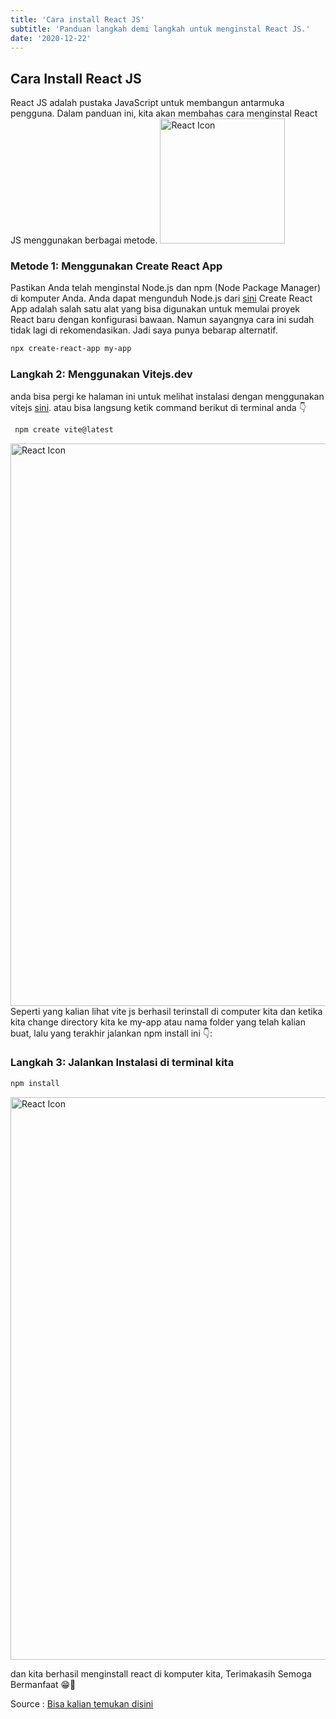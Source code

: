 ```yaml
---
title: 'Cara install React JS'
subtitle: 'Panduan langkah demi langkah untuk menginstal React JS.'
date: '2020-12-22'
---
```


## Cara Install React JS

React JS adalah pustaka JavaScript untuk membangun antarmuka pengguna. Dalam panduan ini, kita akan membahas cara menginstal React JS menggunakan berbagai metode.
<img src="/React-icon.svg.png" alt="React Icon" width="200">

### Metode 1: Menggunakan Create React App

Pastikan Anda telah menginstal Node.js dan npm (Node Package Manager) di komputer Anda. Anda dapat mengunduh Node.js dari [sini](https://nodejs.org/)
Create React App adalah salah satu alat yang bisa digunakan untuk memulai proyek React baru dengan konfigurasi bawaan. Namun sayangnya cara ini sudah tidak lagi di rekomendasikan. Jadi saya punya bebarap alternatif.

```bash
npx create-react-app my-app
```

### Langkah 2: Menggunakan Vitejs.dev

anda bisa pergi ke halaman ini untuk melihat instalasi dengan menggunakan vitejs [sini](https://vitejs.dev/guide/). atau bisa langsung ketik command berikut di terminal anda 👇

```bash
 npm create vite@latest
```

<img src="/vitejs.png" alt="React Icon" width="900">
Seperti yang kalian lihat vite js berhasil terinstall di computer kita dan ketika kita change directory kita ke my-app atau nama folder yang telah kalian buat, lalu yang terakhir jalankan npm install ini 👇:

### Langkah 3: Jalankan Instalasi di terminal kita

```bash
npm install
```

<img src="https://deved-images.nyc3.cdn.digitaloceanspaces.com/CART-69046/gkoFYDe.png" alt="React Icon" width="900">

dan kita berhasil menginstall react di komputer kita, Terimakasih Semoga Bermanfaat 😁🙌

Source : 
    <a href="https://www.digitalocean.com/community/tutorials/how-to-set-up-a-react-project-with-vite">Bisa kalian temukan disini</a>
